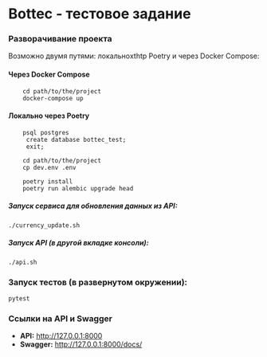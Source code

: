 # Bottec - тестовое задание

### Разворачивание проекта

Возможно двумя путями: локальноxthtp Poetry и через Docker Compose:

#### Через Docker Compose

```
    cd path/to/the/project
    docker-compose up
```

#### Локально через Poetry
```
    psql postgres
     create database bottec_test;
     exit;
 
    cd path/to/the/project
    cp dev.env .env

    poetry install
    poetry run alembic upgrade head
```

##### Запуск сервиса для обновления данных из API:
```
./currency_update.sh
```

##### Запуск API (в другой вкладке консоли):
```
./api.sh
```

### Запуск тестов (в развернутом окружении):
```
pytest
```


### Ссылки на API и Swagger

 - **API:** <http://127.0.0.1:8000>
 - **Swagger:** <http://127.0.0.1:8000/docs/>

